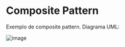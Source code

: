 # Composite Pattern
Exemplo de composite pattern.
Diagrama UML:

![image](https://imgur.com/a/YdK3UPl)